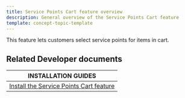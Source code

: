 ```yaml
---
title: Service Points Cart feature overview
description: General overview of the Service Points Cart feature
template: concept-topic-template
---
```


This feature lets customers select service points for items in cart.

## Related Developer documents

| INSTALLATION GUIDES |
| - |
| [Install the Service Points Cart feature](/docs/pbc/all/service-point-management/{{page.version}}/unified-commerce/install-and-upgrade/install-the-service-points-cart-feature.html) |
